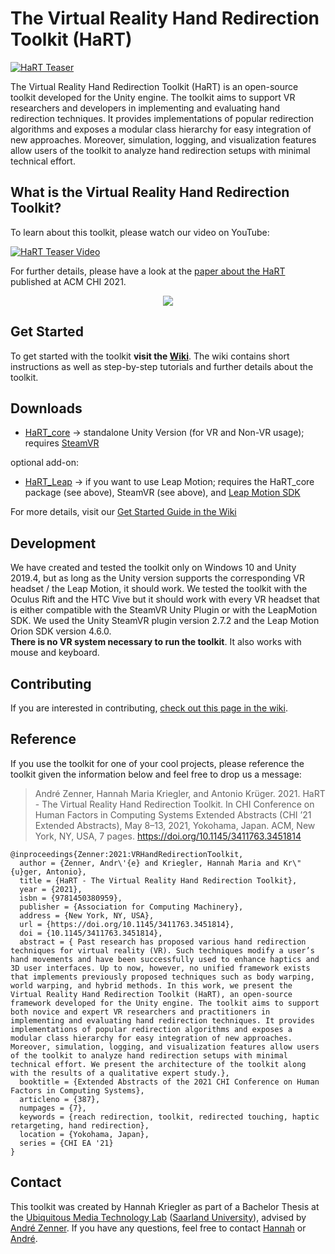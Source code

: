 # The Virtual Reality Hand Redirection Toolkit (HaRT)

[![HaRT Teaser](../../wiki/uploads/HaRT_teaser.png)](../../wiki)
  
The Virtual Reality Hand Redirection Toolkit (HaRT) is an open-source toolkit developed for the Unity engine. The toolkit aims
to support VR researchers and developers in implementing and evaluating hand redirection techniques. It provides implementations of popular redirection algorithms and exposes a modular class hierarchy for easy integration of new approaches. Moreover, simulation, logging, and visualization features allow users of the toolkit to analyze hand redirection setups with minimal technical effort.

## What is the Virtual Reality Hand Redirection Toolkit?

To learn about this toolkit, please watch our video on YouTube:


[![HaRT Teaser Video](../../wiki/uploads/ReadmeTeaserImg.png)](https://youtu.be/4Gz2Sh8eduk)


For further details, please have a look at the [paper about the HaRT](https://doi.org/10.1145/3411763.3451814) published at ACM CHI 2021.

<p align="center">
  <a href="https://doi.org/10.1145/3411763.3451814">
  <img src="../../wiki/uploads/paperTeaser.png">
  </a>
</p>

## Get Started
To get started with the toolkit **visit the [Wiki](../../wiki)**. The wiki contains short instructions as well as step-by-step tutorials and further details about the toolkit.

## Downloads
- [HaRT_core](Packages/HaRT_core.unitypackage) -> standalone Unity Version (for VR and Non-VR usage); requires [SteamVR](https://assetstore.unity.com/packages/tools/integration/steamvr-plugin-32647)

optional add-on:
- [HaRT_Leap](Packages/HaRT_Leap.unitypackage) -> if you want to use Leap Motion; requires the HaRT_core package (see above), SteamVR (see above), and [Leap Motion SDK](https://developer.leapmotion.com/unity)

For more details, visit our [Get Started Guide in the Wiki](../../wiki/Get-Started)

## Development
We have created and tested the toolkit only on Windows 10 and Unity 2019.4, but as long as the Unity version supports the corresponding VR headset / the Leap Motion, it should work. We tested the toolkit with the Oculus Rift and the HTC Vive but it should work with every VR headset that is either compatible with the SteamVR Unity Plugin or with the LeapMotion SDK. We used the Unity SteamVR plugin version 2.7.2 and the Leap Motion Orion SDK version 4.6.0. <br>
**There is no VR system necessary to run the toolkit**. It also works with mouse and keyboard.

## Contributing
If you are interested in contributing, [check out this page in the wiki](../../wiki/Contributing).

## Reference

If you use the toolkit for one of your cool projects, please reference the toolkit given the information below and feel free to drop us a message:

> André Zenner, Hannah Maria Kriegler, and Antonio Krüger. 2021. HaRT - The Virtual Reality Hand Redirection Toolkit.
> In CHI Conference on Human Factors in Computing Systems Extended Abstracts (CHI ’21 Extended Abstracts), May 8–13, 2021, Yokohama, Japan. 
> ACM, New York, NY, USA, 7 pages. https://doi.org/10.1145/3411763.3451814

``` 
@inproceedings{Zenner:2021:VRHandRedirectionToolkit,
  author = {Zenner, Andr\'{e} and Kriegler, Hannah Maria and Kr\"{u}ger, Antonio},
  title = {HaRT - The Virtual Reality Hand Redirection Toolkit},
  year = {2021},
  isbn = {9781450380959},
  publisher = {Association for Computing Machinery},
  address = {New York, NY, USA},
  url = {https://doi.org/10.1145/3411763.3451814},
  doi = {10.1145/3411763.3451814},
  abstract = { Past research has proposed various hand redirection techniques for virtual reality (VR). Such techniques modify a user’s hand movements and have been successfully used to enhance haptics and 3D user interfaces. Up to now, however, no unified framework exists that implements previously proposed techniques such as body warping, world warping, and hybrid methods. In this work, we present the Virtual Reality Hand Redirection Toolkit (HaRT), an open-source framework developed for the Unity engine. The toolkit aims to support both novice and expert VR researchers and practitioners in implementing and evaluating hand redirection techniques. It provides implementations of popular redirection algorithms and exposes a modular class hierarchy for easy integration of new approaches. Moreover, simulation, logging, and visualization features allow users of the toolkit to analyze hand redirection setups with minimal technical effort. We present the architecture of the toolkit along with the results of a qualitative expert study.},
  booktitle = {Extended Abstracts of the 2021 CHI Conference on Human Factors in Computing Systems},
  articleno = {387},
  numpages = {7},
  keywords = {reach redirection, toolkit, redirected touching, haptic retargeting, hand redirection},
  location = {Yokohama, Japan},
  series = {CHI EA '21}
}
```

## Contact

This toolkit was created by Hannah Kriegler as part of a Bachelor Thesis at the [Ubiquitous Media Technology Lab](https://umtl.cs.uni-saarland.de/) ([Saarland University](https://www.uni-saarland.de/start.html)), advised by [André Zenner](https://umtl.cs.uni-saarland.de/people/andre-zenner.html).
If you have any questions, feel free to contact [Hannah](mailto:hannah.kriegler@dfki.de) or [André](mailto:andre.zenner@dfki.de).
